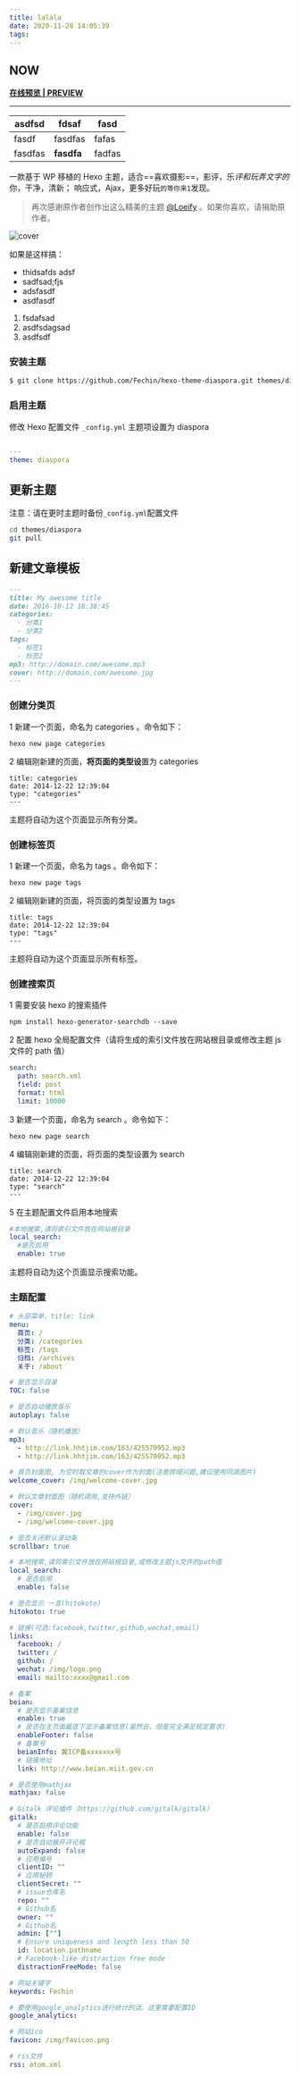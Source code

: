 ```yaml
---
title: lalala
date: 2020-11-28 14:05:39
tags:
---
```


## NOW

**[在线预览 | PREVIEW ](http://fech.in)**

---

| asdfsd  | fdsaf   | fasd   |
| ------- | ------- | ------ |
| fasdf   | fasdfas | fafas  |
| fasdfas | **fasdfa**  | fadfas |

一款基于 WP 移植的 Hexo 主题，适合==喜欢摄影==，影评，乐*评和玩弄文字的*你，干净，清新； 响应式，Ajax，更多好玩`的等你来1`发现。

> 再次感谢原作者创作出这么精美的主题 [@Loeify](https://github.com/LoeiFy/Diaspora) 。如果你喜欢，请捐助原作者。

![cover](https://fech.in/static/images/Diaspora.jpg)

如果是这样搞：
- thidsafds adsf
- sadfsad;fjs
- adsfasdf
- asdfasdf

1. fsdafsad
2. asdfsdagsad
3. asdfsdf

### 安装主题

```bash
$ git clone https://github.com/Fechin/hexo-theme-diaspora.git themes/diaspora
```

### 启用主题

修改 Hexo 配置文件 `_config.yml` 主题项设置为 diaspora

```yaml

---
theme: diaspora
```

## 更新主题

注意：请在更时主题时备份`_config.yml`配置文件

```bash
cd themes/diaspora
git pull
```

## 新建文章模板

```markdown
---
title: My awesome title
date: 2016-10-12 18:38:45
categories:
  - 分类1
  - 分类2
tags:
  - 标签1
  - 标签2
mp3: http://domain.com/awesome.mp3
cover: http://domain.com/awesome.jpg
---
```

### 创建分类页

1 新建一个页面，命名为 categories 。命令如下：

```
hexo new page categories
```

2 编辑刚新建的页面，**将页面的类型设**置为 categories

```
title: categories
date: 2014-12-22 12:39:04
type: "categories"
---
```

主题将自动为这个页面显示所有分类。

### 创建标签页

1 新建一个页面，命名为 tags 。命令如下：

```
hexo new page tags
```

2 编辑刚新建的页面，将页面的类型设置为 tags

```
title: tags
date: 2014-12-22 12:39:04
type: "tags"
---
```

主题将自动为这个页面显示所有标签。

### 创建搜索页

1 需要安装 hexo 的搜索插件

```
npm install hexo-generator-searchdb --save
```

2 配置 hexo 全局配置文件（请将生成的索引文件放在网站根目录或修改主题 js 文件的 path 值）

```yml
search:
  path: search.xml
  field: post
  format: html
  limit: 10000
```

3 新建一个页面，命名为 search 。命令如下：

```
hexo new page search
```

4 编辑刚新建的页面，将页面的类型设置为 search

```
title: search
date: 2014-12-22 12:39:04
type: "search"
---
```

5 在主题配置文件启用本地搜索

```yml
#本地搜索,请将索引文件放在网站根目录
local_search:
  #是否启用
  enable: true
```

主题将自动为这个页面显示搜索功能。

### 主题配置

```yml
# 头部菜单，title: link
menu:
  首页: /
  分类: /categories
  标签: /tags
  归档: /archives
  关于: /about

# 是否显示目录
TOC: false

# 是否自动播放音乐
autoplay: false

# 默认音乐（随机播放）
mp3:
  - http://link.hhtjim.com/163/425570952.mp3
  - http://link.hhtjim.com/163/425570952.mp3

# 首页封面图, 为空时取文章的cover作为封面(注意跨域问题,建议使用同源图片)
welcome_cover: /img/welcome-cover.jpg

# 默认文章封面图（随机调用,支持外链）
cover:
  - /img/cover.jpg
  - /img/welcome-cover.jpg

# 是否关闭默认滚动条
scrollbar: true

# 本地搜索,请将索引文件放在网站根目录,或修改主题js文件的path值
local_search:
  # 是否启用
  enable: false

# 是否显示 一言(hitokoto)
hitokoto: true

# 链接(可选:facebook,twitter,github,wechat,email)
links:
  facebook: /
  twitter: /
  github: /
  wechat: /img/logo.png
  email: mailto:xxxx@gmail.com

# 备案
beian:
  # 是否显示备案信息
  enable: true
  # 是否在主页面最底下显示备案信息(虽然丑，但是完全满足规定要求)
  enableFooter: false
  # 备案号
  beianInfo: 冀ICP备xxxxxxx号
  # 链接地址
  link: http://www.beian.miit.gov.cn

# 是否使用mathjax
mathjax: false

# Gitalk 评论插件（https://github.com/gitalk/gitalk）
gitalk:
  # 是否启用评论功能
  enable: false
  # 是否自动展开评论框
  autoExpand: false
  # 应用编号
  clientID: ""
  # 应用秘钥
  clientSecret: ""
  # issue仓库名
  repo: ""
  # Github名
  owner: ""
  # Github名
  admin: [""]
  # Ensure uniqueness and length less than 50
  id: location.pathname
  # Facebook-like distraction free mode
  distractionFreeMode: false

# 网站关键字
keywords: Fechin

# 要使用google_analytics进行统计的话，这里需要配置ID
google_analytics:

# 网站ico
favicon: /img/favicon.png

# rss文件
rss: atom.xml
```
